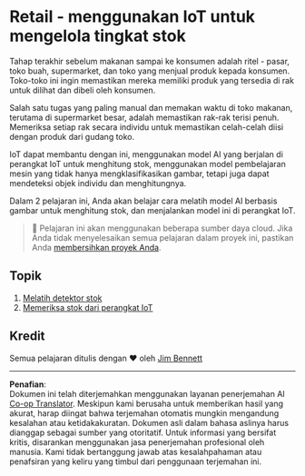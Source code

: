 <!--
CO_OP_TRANSLATOR_METADATA:
{
  "original_hash": "22a1d6e49f2a689fe5bfa7802a7241fc",
  "translation_date": "2025-08-28T00:54:38+00:00",
  "source_file": "5-retail/README.md",
  "language_code": "id"
}
-->
# Retail - menggunakan IoT untuk mengelola tingkat stok

Tahap terakhir sebelum makanan sampai ke konsumen adalah ritel - pasar, toko buah, supermarket, dan toko yang menjual produk kepada konsumen. Toko-toko ini ingin memastikan mereka memiliki produk yang tersedia di rak untuk dilihat dan dibeli oleh konsumen.

Salah satu tugas yang paling manual dan memakan waktu di toko makanan, terutama di supermarket besar, adalah memastikan rak-rak terisi penuh. Memeriksa setiap rak secara individu untuk memastikan celah-celah diisi dengan produk dari gudang toko.

IoT dapat membantu dengan ini, menggunakan model AI yang berjalan di perangkat IoT untuk menghitung stok, menggunakan model pembelajaran mesin yang tidak hanya mengklasifikasikan gambar, tetapi juga dapat mendeteksi objek individu dan menghitungnya.

Dalam 2 pelajaran ini, Anda akan belajar cara melatih model AI berbasis gambar untuk menghitung stok, dan menjalankan model ini di perangkat IoT.

> 💁 Pelajaran ini akan menggunakan beberapa sumber daya cloud. Jika Anda tidak menyelesaikan semua pelajaran dalam proyek ini, pastikan Anda [membersihkan proyek Anda](../clean-up.md).

## Topik

1. [Melatih detektor stok](./lessons/1-train-stock-detector/README.md)
1. [Memeriksa stok dari perangkat IoT](./lessons/2-check-stock-device/README.md)

## Kredit

Semua pelajaran ditulis dengan ♥️ oleh [Jim Bennett](https://GitHub.com/JimBobBennett)

---

**Penafian**:  
Dokumen ini telah diterjemahkan menggunakan layanan penerjemahan AI [Co-op Translator](https://github.com/Azure/co-op-translator). Meskipun kami berusaha untuk memberikan hasil yang akurat, harap diingat bahwa terjemahan otomatis mungkin mengandung kesalahan atau ketidakakuratan. Dokumen asli dalam bahasa aslinya harus dianggap sebagai sumber yang otoritatif. Untuk informasi yang bersifat kritis, disarankan menggunakan jasa penerjemahan profesional oleh manusia. Kami tidak bertanggung jawab atas kesalahpahaman atau penafsiran yang keliru yang timbul dari penggunaan terjemahan ini.
